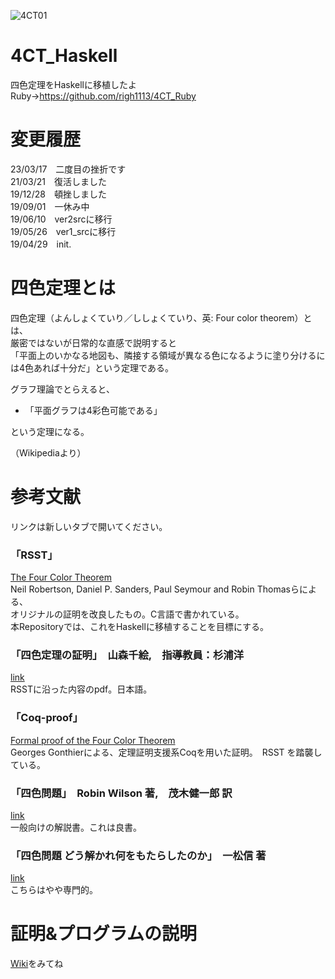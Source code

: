![4CT01](https://user-images.githubusercontent.com/34955220/56892529-e500b180-6aba-11e9-8c25-ca623f8a2b1b.jpg)  

# 4CT_Haskell
四色定理をHaskellに移植したよ  
Ruby→https://github.com/righ1113/4CT_Ruby  

# 変更履歴
23/03/17　二度目の挫折です  
21/03/21　復活しました  
19/12/28　頓挫しました  
19/09/01　一休み中  
19/06/10　ver2srcに移行  
19/05/26　ver1_srcに移行  
19/04/29　init.  

# 四色定理とは
四色定理（よんしょくていり／ししょくていり、英: Four color theorem）とは、  
厳密ではないが日常的な直感で説明すると  
「平面上のいかなる地図も、隣接する領域が異なる色になるように塗り分けるには4色あれば十分だ」という定理である。 

グラフ理論でとらえると、  
- 「平面グラフは4彩色可能である」  

という定理になる。  

（Wikipediaより）  

# 参考文献

リンクは新しいタブで開いてください。  

### 「RSST」  
[The Four Color Theorem](http://people.math.gatech.edu/~thomas/FC/fourcolor.html)  
Neil Robertson, Daniel P. Sanders, Paul Seymour and Robin Thomasらによる、  
オリジナルの証明を改良したもの。C言語で書かれている。  
本Repositoryでは、これをHaskellに移植することを目標にする。  

### 「四色定理の証明」　山森千絵,　指導教員：杉浦洋  
[link](http://www.st.nanzan-u.ac.jp/info/gr-thesis/ms/2009/06mi203.pdf)  
RSSTに沿った内容のpdf。日本語。  

### 「Coq-proof」  
[Formal proof of the Four Color Theorem](https://github.com/math-comp/fourcolor)  
Georges Gonthierによる、定理証明支援系Coqを用いた証明。　RSST を踏襲している。  

### 「四色問題」　Robin Wilson 著,　茂木健一郎 訳   
[link](https://www.amazon.co.jp/%E5%9B%9B%E8%89%B2%E5%95%8F%E9%A1%8C-%E6%96%B0%E6%BD%AE%E6%96%87%E5%BA%AB-%E3%83%AD%E3%83%93%E3%83%B3-%E3%82%A6%E3%82%A3%E3%83%AB%E3%82%BD%E3%83%B3/dp/4102184619)  
一般向けの解説書。これは良書。  

### 「四色問題 どう解かれ何をもたらしたのか」　一松信 著  
[link](https://www.amazon.co.jp/%E5%9B%9B%E8%89%B2%E5%95%8F%E9%A1%8C-%E3%81%A9%E3%81%86%E8%A7%A3%E3%81%8B%E3%82%8C%E4%BD%95%E3%82%92%E3%82%82%E3%81%9F%E3%82%89%E3%81%97%E3%81%9F%E3%81%AE%E3%81%8B-%E3%83%96%E3%83%AB%E3%83%BC%E3%83%90%E3%83%83%E3%82%AF%E3%82%B9-%E4%B8%80%E6%9D%BE-%E4%BF%A1/dp/4062579693)  
こちらはやや専門的。  

# 証明&プログラムの説明
[Wiki](https://github.com/righ1113/4CT_Haskell/wiki)をみてね  
  
  
  
